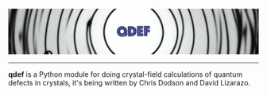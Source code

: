 ![](/images/qdef-banner.png)
***
**qdef** is a Python module for doing crystal-field calculations of quantum defects in crystals, it's being written by Chris Dodson and David Lizarazo.
